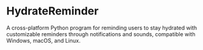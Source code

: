# HydrateReminder
A cross-platform Python program for reminding users to stay hydrated with customizable reminders through notifications and sounds, compatible with Windows, macOS, and Linux.
